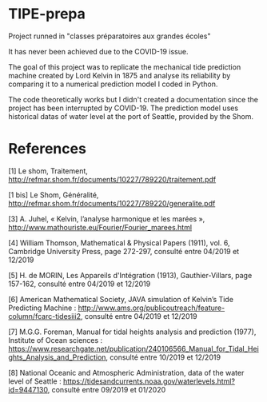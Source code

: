 # TIPE-prepa
Project runned in "classes préparatoires aux grandes écoles"

It has never been achieved due to the COVID-19 issue. 

The goal of this project was to replicate the mechanical tide prediction machine created by Lord Kelvin in 1875 and analyse its reliability by comparing it to a numerical prediction model I coded in Python.

The code theoretically works but I didn't created a documentation since the project has been interrupted by COVID-19. The prediction model uses historical datas of water level at the port of Seattle, provided by the Shom.

# References

[1] Le shom, Traitement, http://refmar.shom.fr/documents/10227/789220/traitement.pdf

[1 bis] Le Shom, Généralité, http://refmar.shom.fr/documents/10227/789220/generalite.pdf

[3] A. Juhel, « Kelvin, l’analyse harmonique et les marées », http://www.mathouriste.eu/Fourier/Fourier_marees.html

[4] William Thomson, Mathematical & Physical Papers (1911), vol. 6, Cambridge University Press, page 272-297, consulté entre 04/2019 et 12/2019

[5] H. de MORIN, Les Appareils d'Intégration (1913), Gauthier-Villars, page 157-162, consulté entre 04/2019 et 12/2019

[6] American Mathematical Society, JAVA simulation of Kelvin’s Tide Predicting Machine : http://www.ams.org/publicoutreach/feature-column/fcarc-tidesiii2, consulté entre 04/2019 et 12/2019

[7] M.G.G. Foreman, Manual for tidal heights analysis and prediction (1977), Institute of Ocean sciences : https://www.researchgate.net/publication/240106566_Manual_for_Tidal_Heights_Analysis_and_Prediction, consulté entre 10/2019 et 12/2019

[8] National Oceanic and Atmospheric Administration, data of the water level of Seattle : https://tidesandcurrents.noaa.gov/waterlevels.html?id=9447130, consulté entre 09/2019 et 01/2020
